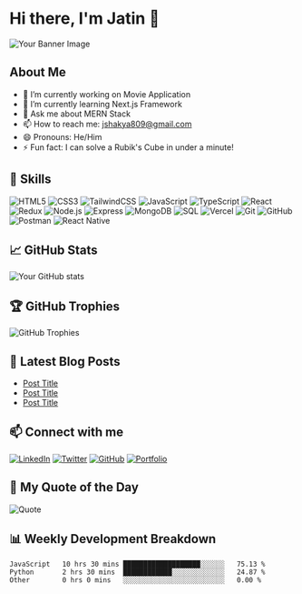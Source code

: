 # Hi there, I'm Jatin 👋

![Your Banner Image]([https://jatin-shakya.vercel.app/DSC_2205.JPG](https://github.com/jatinshakya809/My-Portfolio/blob/main/public/DSC_2205.JPG))

## About Me

- 🔭 I’m currently working on Movie Application
- 🌱 I’m currently learning Next.js Framework
- 💬 Ask me about MERN Stack
- 📫 How to reach me: jshakya809@gmail.com
- 😄 Pronouns: He/Him
- ⚡ Fun fact: I can solve a Rubik's Cube in under a minute!
  
## 🚀 Skills

![HTML5](https://img.shields.io/badge/-HTML5-E34F26?style=flat&logo=html5&logoColor=white)
![CSS3](https://img.shields.io/badge/-CSS3-1572B6?style=flat&logo=css3&logoColor=white)
![TailwindCSS](https://img.shields.io/badge/-TailwindCSS-38B2AC?style=flat&logo=tailwind-css&logoColor=white)
![JavaScript](https://img.shields.io/badge/-JavaScript-F7DF1E?style=flat&logo=javascript&logoColor=black)
![TypeScript](https://img.shields.io/badge/-TypeScript-007ACC?style=flat&logo=typescript&logoColor=white)
![React](https://img.shields.io/badge/-React-61DAFB?style=flat&logo=react&logoColor=black)
![Redux](https://img.shields.io/badge/-Redux-764ABC?style=flat&logo=redux&logoColor=white)
![Node.js](https://img.shields.io/badge/-Node.js-339933?style=flat&logo=node.js&logoColor=white)
![Express](https://img.shields.io/badge/-Express-000000?style=flat&logo=express&logoColor=white)
![MongoDB](https://img.shields.io/badge/-MongoDB-47A248?style=flat&logo=mongodb&logoColor=white)
![SQL](https://img.shields.io/badge/-SQL-4479A1?style=flat&logo=sql&logoColor=white)
![Vercel](https://img.shields.io/badge/-Vercel-000000?style=flat&logo=vercel&logoColor=white)
![Git](https://img.shields.io/badge/-Git-F05032?style=flat&logo=git&logoColor=white)
![GitHub](https://img.shields.io/badge/-GitHub-181717?style=flat&logo=github&logoColor=white)
![Postman](https://img.shields.io/badge/-Postman-FF6C37?style=flat&logo=postman&logoColor=white)
![React Native](https://img.shields.io/badge/-React%20Native-61DAFB?style=flat&logo=react&logoColor=black)


## 📈 GitHub Stats

![Your GitHub stats](https://github-readme-stats.vercel.app/api?username=yourusername&show_icons=true&hide_border=true&theme=radical)

## 🏆 GitHub Trophies

![GitHub Trophies](https://github-profile-trophy.vercel.app/?username=yourusername&theme=radical)

## 📝 Latest Blog Posts

<!-- BLOG-POST-LIST:START -->
- [Post Title](https://yourblog.com/post-url)
- [Post Title](https://yourblog.com/post-url)
- [Post Title](https://yourblog.com/post-url)
<!-- BLOG-POST-LIST:END -->

## 📫 Connect with me

[![LinkedIn](https://img.shields.io/badge/-LinkedIn-0077B5?style=flat&logo=linkedin&logoColor=white)](https://linkedin.com/in/yourusername)
[![Twitter](https://img.shields.io/badge/-Twitter-1DA1F2?style=flat&logo=twitter&logoColor=white)](https://twitter.com/yourusername)
[![GitHub](https://img.shields.io/badge/-GitHub-181717?style=flat&logo=github&logoColor=white)](https://github.com/yourusername)
[![Portfolio](https://img.shields.io/badge/-Portfolio-000000?style=flat&logo=github-pages&logoColor=white)](https://yourportfolio.com)

## 💬 My Quote of the Day

![Quote](https://quotes-github-readme.vercel.app/api?type=horizontal&theme=radical)

## 📊 Weekly Development Breakdown

<!--START_SECTION:waka-->
```text
JavaScript   10 hrs 30 mins ███████████████████░░░░░░   75.13 %
Python       2 hrs 30 mins  ████████████░░░░░░░░░░░░░   24.87 %
Other        0 hrs 0 mins   ░░░░░░░░░░░░░░░░░░░░░░░░░   0.00 %
